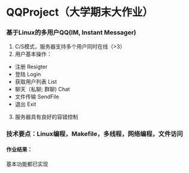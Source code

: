 # QQProject（大学期末大作业）
### 基于Linux的多用户QQ(IM, Instant Messager)

1. C/S模式，服务器支持多个用户同时在线（>3）
2. 用户基本操作：
* 注册 Resigter
* 登陆 Login
* 获取用户列表 List
* 聊天（私聊; 群聊) Chat
* 文件传输 SendFile
* 退出 Exit
3. 服务器具有良好的容错控制
### 技术要点：Linux编程，Makefile，多线程，网络编程，文件访问

#### 作业结果：
基本功能都已实现
